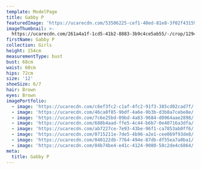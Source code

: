 ```yaml
---
template: ModelPage
title: Gabby P
featuredImage: 'https://ucarecdn.com/53506225-cef1-40ed-81e8-3f02f431598d/'
imageThumbnail: >-
  https://ucarecdn.com/261a4a1f-1cd5-41b2-8883-3b9c4ce5ab55/-/crop/1294x1133/195,0/-/preview/
firstName: Gabby P
collection: Girls
height: 154cm
measurementType: bust
bust: 68cm
waist: 60cm
hips: 72cm
size: '12'
shoeSize: 6/7
hair: Brown
eyes: Brown
imagePortfolio:
  - image: 'https://ucarecdn.com/c6ef3fc2-c1af-4fc2-91f3-385cd02cad7f/'
  - image: 'https://ucarecdn.com/46ca8f85-9bdf-4a6e-9b3b-d3b8a7cebe8e/'
  - image: 'https://ucarecdn.com/7c6e25bd-09bd-4a83-9684-d0964aae2898/'
  - image: 'https://ucarecdn.com/688b4aad-ffe5-4c44-b6b7-0e40716a3dfa/'
  - image: 'https://ucarecdn.com/ab7227ce-7e93-43be-96f1-ca7853ab0ff6/'
  - image: 'https://ucarecdn.com/0715211e-7de5-4b96-a2e1-cee069f93de8/'
  - image: 'https://ucarecdn.com/040122db-7764-494e-87db-df55ea7a0ba1/'
  - image: 'https://ucarecdn.com/04b74be4-e41c-4124-9080-58c2de4c6864/'
meta:
  title: Gabby P
---
```



